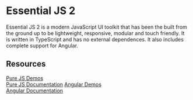 # Essential JS 2

Essential JS 2 is a modern JavaScript UI toolkit that has been the built from the ground up to be lightweight, responsive, modular and touch friendly. It is written in TypeScript and has no external dependences. It also includes complete support for Angular.

## Resources
[Pure JS Demos](http://ej2.syncfusion.com/demos/)  
[Pure JS Documentation](http://ej2.syncfusion.com/documentation/)
[Angular Demos](http://ej2.syncfusion.com/angular/demos/)  
[Angular Documentation](http://ej2.syncfusion.com/angular/documentation/)  
